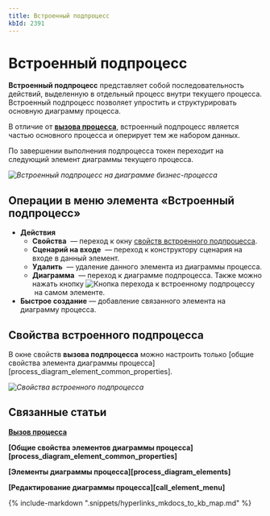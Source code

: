 ```yaml
---
title: Встроенный подпроцесс
kbId: 2391
---
```


# Встроенный подпроцесс

**Встроенный подпроцесс** представляет собой последовательность действий, выделенную в отдельный процесс внутри текущего процесса. Встроенный подпроцесс позволяет упростить и структурировать основную диаграмму процесса.

В отличие от **[вызова процесса](https://kb.comindware.ru/article.php?id=2389)**, встроенный подпроцесс является частью основного процесса и оперирует тем же набором данных.

По завершении выполнения подпроцесса токен переходит на следующий элемент диаграммы текущего процесса.

_![Встроенный подпроцесс на диаграмме бизнес-процесса](https://kb.comindware.ru/assets/embedded_subprocess.png)_

## Операции в меню элемента «Встроенный подпроцесс»

- **Действия**
    - **Свойства** *‌* — переход к окну [свойств встроенного подпроцесса](#mcetoc_1h28agfto1).
    - **Сценарий на входе** *‌* — переход к конструктору сценария на входе в данный элемент.
    - **Удалить** *‌* — удаление данного элемента из диаграммы процесса.
    - **Диаграмма** *‌* — переход к диаграмме подпроцесса. Также можно нажать кнопку ![Кнопка перехода к встроенному подпроцессу](https://kb.comindware.ru/assets/img_647f2567ccf83.png) на самом элементе.
- **Быстрое создание** — добавление связанного элемента на диаграмму процесса.

## Свойства встроенного подпроцесса

В окне свойств **вызова подпроцесса** можно настроить только [общие свойства элемента диаграммы процесса][process_diagram_element_common_properties].

_![Свойства встроенного подпроцесса](https://kb.comindware.ru/assets/embedded_subprocess_properties.png)_

## Связанные статьи

**[Вызов процесса](https://kb.comindware.ru/article.php?id=2389)**

**[Общие свойства элементов диаграммы процесса][process_diagram_element_common_properties]**

**[Элементы диаграммы процесса][process_diagram_elements]**

**[Редактирование диаграммы процесса][call_element_menu]**

{% include-markdown ".snippets/hyperlinks_mkdocs_to_kb_map.md" %}
